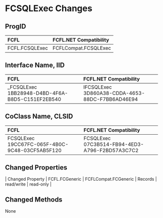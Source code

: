 # FCSQLExec Changes

## ProgID

| FCFL | FCFL.NET Compatibility |
|:--- |:--- |
| FCFL.FCSQLExec | FCFLCompat.FCSQLExec |

## Interface Name, IID

| FCFL | FCFL.NET Compatibility |
|:--- |:--- |
| _FCSQLExec<br/>1BB28948-D4BD-4F6A-B8D5-C151EF2EB540 | IFCSQLExec<br/>3D860A38-CDDA-4653-88DC-F7BB6AD46E94 |

## CoClass Name, CLSID

| FCFL | FCFL.NET Compatibility |
|:--- |:--- |
| FCSQLExec<br/>19CC67FC-065F-4B0C-9C48-03CF5AB5F120 | FCSQLExec<br/>07C3B514-FB94-4ED3-A796-F2BD57A3C7C2 |

## Changed Properties

| Changed Property | FCFL.FCGeneric | FCFLCompat.FCGeneric
| Records | read/write | read-only |

## Changed Methods

None
